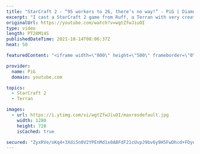 ```yaml
---
title: "StarCraft 2 - “95 workers to 26, there’s no way!” - PiG | Diamond in the Ruff #55"
excerpt: "I cast a StarCraft 2 game from Ruff, a Terran with very creative gameplay. How will he ruff up his Zerg opponent? With ghost macro?🐷 Support PiG: https://www.patreon.com/PiGSC2  Check out all episodes of 💎 Diamond in the Ruff: https://www.youtube.com/playlist?list=PLFUDU8AOevUfdEq20wYq8Sm9z3sc1yn0l"
originalUrl: https://youtube.com/watch?v=wgtZfwJiuOI
type: video
length: PT28M14S
publishedDateTime: 2021-10-14T08:06:37Z
heat: 50

featuredContent: "<iframe width=\"800\" height=\"500\" frameborder=\"0\" src=\"https://www.youtube.com/embed/wgtZfwJiuOI\" allow=\"accelerometer; autoplay; encrypted-media; gyroscope; picture-in-picture\" allowfullscreen></iframe>"

provider:
  name: PiG
  domain: youtube.com

topics:
  - StarCraft 2
  - Terran

images:
  - url: https://i.ytimg.com/vi/wgtZfwJiuOI/maxresdefault.jpg
    width: 1280
    height: 720
    isCached: true

secured: "ZyxRVe/oKq4+3Xdi5n0V2YPEnMd1x0ABFdF21cUvpJ9bv6y9H5FwDhcd+FDynJcjNl4z/DP1AAZi/EN8KyhxkvqRaHMGK/sLiIw68C/VWR5+hqHQ29Z6EtaOrgls8y5QvEDatRQ5vX7X/yc2bUArBJ25bV0WqPjVXpiCLgEjj5ilvYiKMdR8Q7loUgfqu2KdZKW6PDoVUFmevo9WlUCpNLJR/IIJOgi0K/xbkDUq5Wa1/Db3/vtnPaeroeoDBjxQFuNjJDzPgVnKeMABKQu5v/88gV+eYTsvTzWH2Cj8IXnt226Pz140q9kNBjB8aw8QNWfV9Phr/XBLz6EpOalOsSjFSKUfZ6P4mzOFz2JA+gNO9dlwOPZVDyZzDmYmZmNKoS6DYqenS9OM8E26gbLdvWWHSnUDkJnTqdrDktgXH4U=;sm5gsi9w+P/ujJcSEnn9TQ=="
---
```


